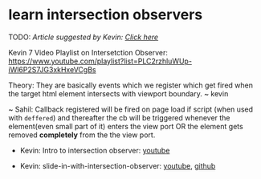 # learn intersection observers

TODO: *Article suggested by Kevin: [Click here](https://www.smashingmagazine.com/2018/01/deferring-lazy-loading-intersection-observer-api/)*

Kevin 7 Video Playlist on Intersetction Observer: https://www.youtube.com/playlist?list=PLC2rzhluWUp-iWl6P2S7JG3xkHxeVCgBs

Theory: They are basically events which we register which get fired when the target html element intersects with viewport boundary. ~ kevin

~ Sahil: Callback registered will be fired on page load if script (when used with `deffered`) and thereafter the cb will be triggered whenever the element(even small part of it) enters the view port OR the element gets removed **completely** from the the view port.

- Kevin: Intro to intersection observer: [youtube](https://www.youtube.com/watch?v=T8EYosX4NOo&t=65s)

- Kevin: slide-in-with-intersection-observer: [youtube](https://youtu.be/huVJW23JHKQ), [github](https://github.com/kevin-powell/slide-in-with-intersection-observer)
